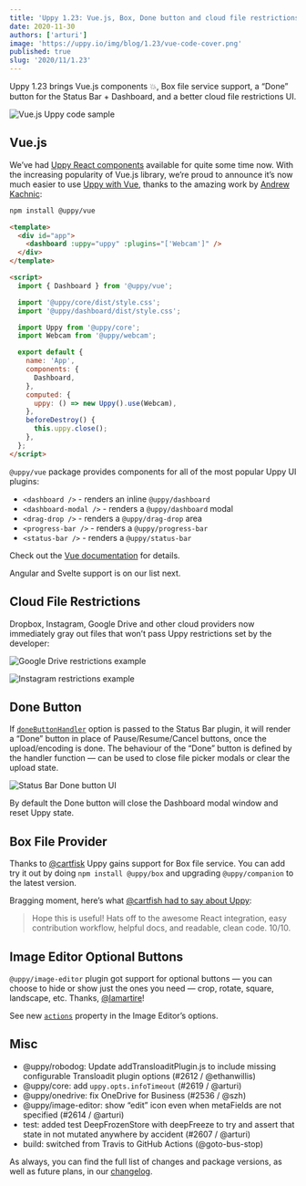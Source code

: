 ```yaml
---
title: 'Uppy 1.23: Vue.js, Box, Done button and cloud file restrictions'
date: 2020-11-30
authors: ['arturi']
image: 'https://uppy.io/img/blog/1.23/vue-code-cover.png'
published: true
slug: '2020/11/1.23'
---
```


Uppy 1.23 brings Vue.js components 💥, Box file service support, a “Done” button
for the Status Bar + Dashboard, and a better cloud file restrictions UI.

![Vue.js Uppy code sample](/img/blog/1.23/vue-code-cover.png)

<!--truncate-->

## Vue.js

We’ve had [Uppy React components](https://uppy.io/docs/react/) available for
quite some time now. With the increasing popularity of Vue.js library, we’re
proud to announce it’s now much easier to use
[Uppy with Vue](https://uppy.io/docs/vue/), thanks to the amazing work by
[Andrew Kachnic](https://mobile.twitter.com/su_andrewk):

```sh
npm install @uppy/vue
```

```html
<template>
  <div id="app">
    <dashboard :uppy="uppy" :plugins="['Webcam']" />
  </div>
</template>

<script>
  import { Dashboard } from '@uppy/vue';

  import '@uppy/core/dist/style.css';
  import '@uppy/dashboard/dist/style.css';

  import Uppy from '@uppy/core';
  import Webcam from '@uppy/webcam';

  export default {
    name: 'App',
    components: {
      Dashboard,
    },
    computed: {
      uppy: () => new Uppy().use(Webcam),
    },
    beforeDestroy() {
      this.uppy.close();
    },
  };
</script>
```

`@uppy/vue` package provides components for all of the most popular Uppy UI
plugins:

- `<dashboard />` - renders an inline `@uppy/dashboard`
- `<dashboard-modal />` - renders a `@uppy/dashboard` modal
- `<drag-drop />` - renders a `@uppy/drag-drop` area
- `<progress-bar />` - renders a `@uppy/progress-bar`
- `<status-bar />` - renders a `@uppy/status-bar`

Check out the [Vue documentation](https://uppy.io/docs/vue/) for details.

Angular and Svelte support is on our list next.

## Cloud File Restrictions

Dropbox, Instagram, Google Drive and other cloud providers now immediately gray
out files that won’t pass Uppy restrictions set by the developer:

![Google Drive restrictions example](/img/blog/1.23/restrictions-1.jpg)

![Instagram restrictions example](/img/blog/1.23/restrictions-2.jpg)

## Done Button

If [`doneButtonHandler`](https://uppy.io/docs/dashboard/#doneButtonHandler)
option is passed to the Status Bar plugin, it will render a “Done” button in
place of Pause/Resume/Cancel buttons, once the upload/encoding is done. The
behaviour of the “Done” button is defined by the handler function — can be used
to close file picker modals or clear the upload state.

<img className="border" alt="Status Bar Done button UI" src="/img/blog/1.23/status-bar-done.jpg" />

By default the Done button will close the Dashboard modal window and reset Uppy
state.

## Box File Provider

Thanks to [@cartfisk](https://github.com/cartfisk) Uppy gains support for Box
file service. You can add try it out by doing `npm install @uppy/box` and
upgrading `@uppy/companion` to the latest version.

Bragging moment, here’s what
[@cartfish had to say about Uppy](https://github.com/transloadit/uppy/pull/2549#issue-491527196):

> Hope this is useful! Hats off to the awesome React integration, easy
> contribution workflow, helpful docs, and readable, clean code. 10/10.

## Image Editor Optional Buttons

`@uppy/image-editor` plugin got support for optional buttons — you can choose to
hide or show just the ones you need — crop, rotate, square, landscape, etc.
Thanks, [@lamartire](https://github.com/lamartire)!

See new [`actions`](https://uppy.io/docs/image-editor/#Options) property in the
Image Editor’s options.

## Misc

- @uppy/robodog: Update addTransloaditPlugin.js to include missing configurable
  Transloadit plugin options (#2612 / @ethanwillis)
- @uppy/core: add `uppy.opts.infoTimeout` (#2619 / @arturi)
- @uppy/onedrive: fix OneDrive for Business (#2536 / @szh)
- @uppy/image-editor: show “edit” icon even when metaFields are not specified
  (#2614 / @arturi)
- test: added test DeepFrozenStore with deepFreeze to try and assert that state
  in not mutated anywhere by accident (#2607 / @arturi)
- build: switched from Travis to GitHub Actions (@goto-bus-stop)

As always, you can find the full list of changes and package versions, as well
as future plans, in our
[changelog](https://github.com/transloadit/uppy/blob/master/CHANGELOG.md).
